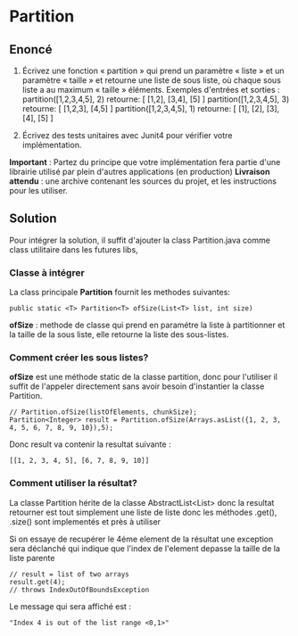# Partition
## **Enoncé**

 1.  Écrivez une fonction « partition » qui prend un paramètre « liste » et un paramètre « taille » et retourne une liste de sous liste, où chaque sous liste a au maximum « taille » éléments.
Exemples d'entrées et sorties :
partition([1,2,3,4,5], 2) retourne: [ [1,2], [3,4], [5] ]
partition([1,2,3,4,5], 3) retourne: [ [1,2,3], [4,5] ]
partition([1,2,3,4,5], 1) retourne: [ [1], [2], [3], [4], [5] ]
 
 2. Écrivez des tests unitaires avec Junit4 pour vérifier votre implémentation.

**Important** : Partez du principe que votre implémentation fera partie d'une librairie utilisé par plein d'autres applications (en production)
**Livraison attendu** : une archive contenant les sources du projet, et les instructions pour les utiliser.

## **Solution**

Pour intégrer la solution, il suffit d'ajouter la class Partition.java comme class utilitaire dans les futures libs, 

### **Classe à intégrer**
La class principale **Partition** fournit les methodes suivantes:

    public static <T> Partition<T> ofSize(List<T> list, int size)

**ofSize** : methode de classe qui prend en paramétre la liste à partitionner et la taille de la sous liste, elle retourne la liste des sous-listes.

### **Comment créer les sous listes?**
**ofSize** est une méthode static de la classe partition, donc pour l'utiliser il suffit de l'appeler directement sans avoir besoin d'instantier la classe Partition.

    // Partition.ofSize(listOfElements, chunkSize);
    Partition<Integer> result = Partition.ofSize(Arrays.asList({1, 2, 3, 4, 5, 6, 7, 8, 9, 10}),5);

Donc result va contenir la resultat suivante : 

    [[1, 2, 3, 4, 5], [6, 7, 8, 9, 10]]
    
### **Comment utiliser la résultat?**
La classe Partition hérite de la classe AbstractList<List<T>> donc la resultat retourner est tout simplement une liste de liste donc les méthodes .get(), .size() sont implementés et près à utiliser

Si on essaye de recupérer le 4éme element de la résultat une exception sera déclanché qui indique que l'index de l'element depasse la taille de la liste parente

    // result = list of two arrays
    result.get(4);
    // throws IndexOutOfBoundsException
   
   Le message qui sera affiché est : 
   
    "Index 4 is out of the list range <0,1>"
